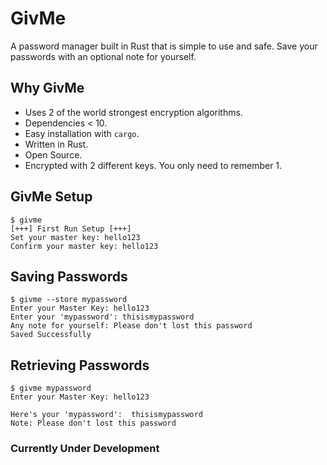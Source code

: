 # GivMe

A password manager built in Rust that is simple to use and safe. Save your passwords with an optional note for yourself.

## Why GivMe

- Uses 2 of the world strongest encryption algorithms.
- Dependencies < 10.
- Easy installation with `cargo`.
- Written in Rust.
- Open Source.
- Encrypted with 2 different keys. You only need to remember 1.

## GivMe Setup

```shell
$ givme
[+++] First Run Setup [+++]
Set your master key: hello123
Confirm your master key: hello123
```

## Saving Passwords

```shell
$ givme --store mypassword
Enter your Master Key: hello123
Enter your 'mypassword': thisismypassword
Any note for yourself: Please don't lost this password
Saved Successfully
```

## Retrieving Passwords

```shell
$ givme mypassword
Enter your Master Key: hello123

Here's your 'mypassword':  thisismypassword
Note: Please don't lost this password
```

### Currently Under Development
